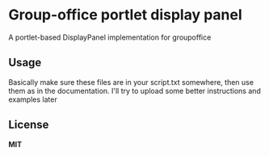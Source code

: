 Group-office portlet display panel
==================================

A portlet-based DisplayPanel implementation for groupoffice

Usage
-----

Basically make sure these files are in your script.txt somewhere, then
use them as in the documentation. I'll try to upload some better
instructions and examples later

License
-------
**MIT**
